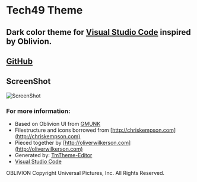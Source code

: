# Tech49 Theme
## Dark color theme for [Visual Studio Code](http://code.visualstudio.com/) inspired by Oblivion.

## [GitHub](https://github.com/timdang/tech49_theme)

## ScreenShot
![ScreenShot](https://raw.githubusercontent.com/timdang/tech49_theme/master/theme.png)

### For more information:
* Based on Oblivion UI from [GMUNK](http://work.gmunk.com/OBLIVION-GFX)
* Filestructure and icons borrowed from [http://chriskempson.com](http://chriskempson.com)
* Pieced together by [http://oliverwilkerson.com](http://oliverwilkerson.com)
* Generated by: [TmTheme-Editor](http://tmtheme-editor.herokuapp.com)
* [Visual Studio Code](http://code.visualstudio.com/docs/languages/markdown)

OBLIVION Copyright Universal Pictures, Inc. All Rights Reserved.